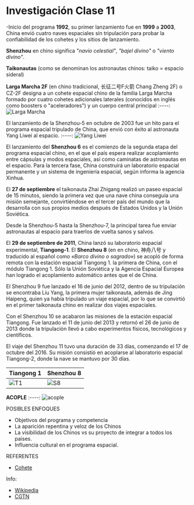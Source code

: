 # Investigación Clase 11

-Inicio del programa **1992**, su primer lanzamiento fue en **1999** a **2003**, China envió cuatro naves espaciales sin tripulación para probar la confiabilidad de los cohetes y los sitios de lanzamiento.

**Shenzhou** en chino significa *"navío celestial"*, *"bajel divino"* o *"viento divino"*.

**Taikonautas** (como se denominan los astronautas chinos: taiko = espacio sideral) 

**Larga Marcha 2F** (en chino tradicional, 长征二号F火箭 Chang Zheng 2F) o CZ-2F designa a un cohete espacial chino de la familia Larga Marcha formado por cuatro cohetes adicionales laterales (conocidos en inglés como boosters o "aceleradores") y un cuerpo central principal
:----:
![Larga Marcha](https://upload.wikimedia.org/wikipedia/commons/thumb/c/ca/CZ-2F.svg/150px-CZ-2F.svg.png)

El lanzamiento de la Shenzhou-5 en octubre de 2003 fue un hito para el programa espacial tripulado de China, que envió con éxito al astronauta Yang Liwei al espacio. 
:----:
![Yang Liwei](https://newses.cgtn.com/n/BfJIA-BIA-BEA/BcDcFEA.jpg)

El lanzamiento del **Shenzhou 6** es el comienzo de la segunda etapa del programa espacial chino, en el que el país espera realizar acoplamiento entre cápsulas y modos espaciales, así como caminatas de astronautas en el espacio. Para la tercera fase, China construirá un laboratorio espacial permanente y un sistema de ingeniería espacial, según informa la agencia Xinhua.

El **27 de septiembre** el taikonauta Zhai Zhigang realizó un paseo espacial de 15 minutos, siendo la primera vez que una nave china conseguía una misión semejante, convirtiéndose en el tercer país del mundo que la desarrolla con sus propios medios después de Estados Unidos y la Unión Soviética.

Desde la Shenzhou-5 hasta la Shenzhou-7, la principal tarea fue enviar astronautas al espacio para traerlos de vuelta sanos y salvos.

El **29 de septiembre de 2011**, China lanzó su laboratorio espacial experimental, **Tiangong-1**.
El **Shenzhou 8** (en en chino, 神舟八号 y traducido al español como *«Barco divino o sagrado»*) se acopló de forma remota con la estación espacial Tiangong 1.
la primera de China, con el módulo Tiangong 1. Sólo la Unión Soviética y la Agencia Espacial Europea han logrado el acoplamiento automático antes que el de China.

El Shenzhou 9 fue lanzado el 16 de junio del 2012, dentro de su tripulación se encontraba Liu Yang, la primera mujer taikonauta, además de Jing Haipeng, quien ya había tripulado un viaje espacial, por lo que se convirtió en el primer taikonauta chino en realizar dos viajes espaciales.

Con el Shenzhou 10 se acabaron las misiones de la estación espacial Tiangong. Fue lanzado el 11 de junio del 2013 y retornó el 26 de junio de 2013 donde la tripulación llevó a cabo experimentos físicos, tecnológicos y científicos.

El viaje del  Shenzhou 11 tuvo una duración de 33 días, comenzando el 17 de octubre del 2016. Su misión consistió en acoplarse al laboratorio espacial Tiangong-2, donde la nave se mantuvo por 30 días.


|**Tiangong 1**|**Shenzhou 8**
|----|----|
|![T1](https://upload.wikimedia.org/wikipedia/commons/thumb/6/64/Tiangong_1_drawing_%28cropped%29.png/220px-Tiangong_1_drawing_%28cropped%29.png)|![S8](https://upload.wikimedia.org/wikipedia/commons/thumb/6/64/Shenzhou_spacecraft_diagram_by_Bo.png/220px-Shenzhou_spacecraft_diagram_by_Bo.png)|

**ACOPLE**
:----:
![acople](https://www.chinadaily.com.cn/china/images/attachement/jpg/site1/20111114/0013729c0495102b50ee45.jpg)

POSIBLES ENFOQUES
- Objetivos del programa y competencia 
- La aparición repentina y veloz de los Chinos
- La visibilidad de los Chinos vs su proyecto de integrar a todos los paises.
- Influencia cultural en el programa espacial.

REFERENTES
- [Cohete](https://multimedia.scmp.com/infographics/news/china/article/3133725/tianwen1-mars-mission/index.html)

Info:

- [Wikipedia](https://es.wikipedia.org/wiki/Programa_Shenzhou)
- [CGTN](https://espanol.cgtn.com/n/2022-06-05/HCAJIA/30-anyos-del-programa-espacial-tripulado-de-China/index.html)
